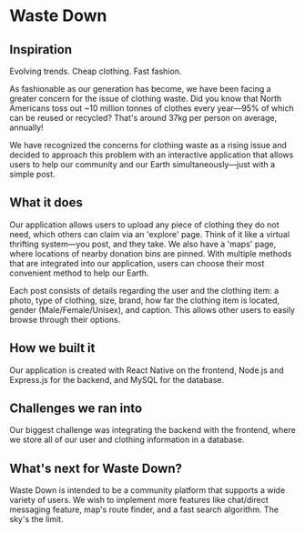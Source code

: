 # Waste Down

## Inspiration
Evolving trends. Cheap clothing. Fast fashion. 

As fashionable as our generation has become, we have been facing a greater concern for the issue of clothing waste. Did you know that North Americans toss out ~10 million tonnes of clothes every year—95% of which can be reused or recycled? That's around 37kg per person on average, annually! 

We have recognized the concerns for clothing waste as a rising issue and decided to approach this problem with an interactive application that allows users to help our community and our Earth simultaneously—just with a simple post. 

## What it does
Our application allows users to upload any piece of clothing they do not need, which others can claim via an 'explore' page. Think of it like a virtual thrifting system—you post, and they take. 
We also have a 'maps' page, where locations of nearby donation bins are pinned. With multiple methods that are integrated into our application, users can choose their most convenient method to help our Earth.

Each post consists of details regarding the user and the clothing item: a photo, type of clothing, size, brand, how far the clothing item is located, gender (Male/Female/Unisex), and caption. This allows other users to easily browse through their options.

## How we built it
Our application is created with React Native on the frontend, Node.js and Express.js for the backend, and MySQL for the database. 

## Challenges we ran into
Our biggest challenge was integrating the backend with the frontend, where we store all of our user and clothing information in a database.

## What's next for Waste Down?
Waste Down is intended to be a community platform that supports a wide variety of users. We wish to implement more features like chat/direct messaging feature, map's route finder, and a fast search algorithm. The sky's the limit.
